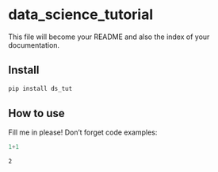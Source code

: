 # data_science_tutorial

<!-- WARNING: THIS FILE WAS AUTOGENERATED! DO NOT EDIT! -->

This file will become your README and also the index of your
documentation.

## Install

``` sh
pip install ds_tut
```

## How to use

Fill me in please! Don’t forget code examples:

``` python
1+1
```

    2
